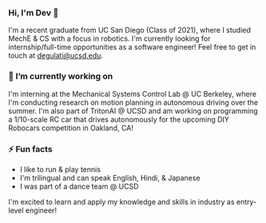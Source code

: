 ### Hi, I'm Dev 👋

I'm a recent graduate from UC San Diego (Class of 2021), where I studied MechE & CS with a focus in robotics. I'm currently looking for internship/full-time opportunities as a software engineer! Feel free to get in touch at degulati@ucsd.edu.

### 🔭 I’m currently working on

I'm interning at the Mechanical Systems Control Lab @ UC Berkeley, where I'm conducting research on motion planning in autonomous driving over the summer. I'm also part of TritonAI @ UCSD and am working on programming a 1/10-scale RC car that drives autonomously for the upcoming DIY Robocars competition in Oakland, CA!

### ⚡ Fun facts

* I like to run & play tennis
* I'm trilingual and can speak English, Hindi, & Japanese
* I was part of a dance team @ UCSD

I'm excited to learn and apply my knowledge and skills in industry as entry-level engineer!

<!--
**degulati/degulati** is a ✨ _special_ ✨ repository because its `README.md` (this file) appears on your GitHub profile.

Here are some ideas to get you started:

- 🔭 I’m currently working on ...
- 🌱 I’m currently learning ...
- 👯 I’m looking to collaborate on ...
- 🤔 I’m looking for help with ...
- 💬 Ask me about ...
- 📫 How to reach me: ...
- 😄 Pronouns: ...
- ⚡ Fun fact: ...
-->
